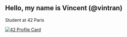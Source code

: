 ## Hello, my name is Vincent (@vintran)

Student at 42 Paris

[![42 Profile Card](https://1337-readme.vercel.app/api/profile?cursus=42cursus&dark=true&leet_logo=hide&login=vintran)](https://github.com/vintran2k)
